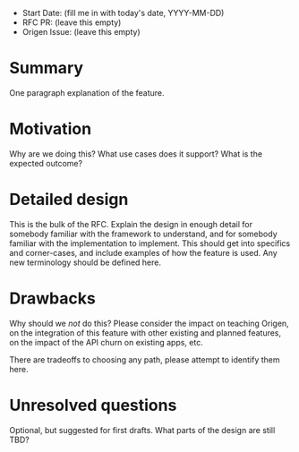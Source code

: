 - Start Date: (fill me in with today's date, YYYY-MM-DD)
- RFC PR: (leave this empty)
- Origen Issue: (leave this empty)

# Summary

One paragraph explanation of the feature.

# Motivation

Why are we doing this? What use cases does it support? What is the expected
outcome?

# Detailed design

This is the bulk of the RFC. Explain the design in enough detail for somebody
familiar with the framework to understand, and for somebody familiar with the
implementation to implement. This should get into specifics and corner-cases,
and include examples of how the feature is used. Any new terminology should be
defined here.

# Drawbacks

Why should we *not* do this? Please consider the impact on teaching Origen,
on the integration of this feature with other existing and planned features,
on the impact of the API churn on existing apps, etc.

There are tradeoffs to choosing any path, please attempt to identify them here.

# Unresolved questions

Optional, but suggested for first drafts. What parts of the design are still
TBD?
